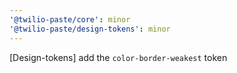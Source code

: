 ```yaml
---
'@twilio-paste/core': minor
'@twilio-paste/design-tokens': minor
---
```


[Design-tokens] add the `color-border-weakest` token
